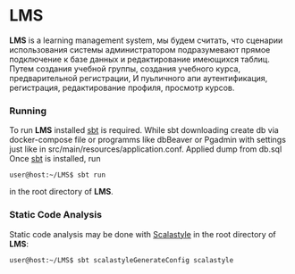 # LMS

**LMS** is a learning management system,
мы будем считать, что сценарии использования системы администратором подразумевают прямое подключение к базе данных 
и редактирование имеющихся таблиц. Путем создания учебной группы, создания учебного курса, предварительной регистрации,
И пуьличного апи аутентификация, регистрация, редактирование профиля, просмотр курсов.

### Running

To run **LMS** installed [sbt] is required.
While sbt downloading create db via docker-compose file or programms like dbBeaver or Pgadmin with settings just like in
src/main/resources/application.conf. Applied dump from db.sql
Once [sbt] is installed, run
```console
user@host:~/LMS$ sbt run
```
in the root directory of **LMS**.

[sbt]: https://www.scala-sbt.org/



### Static Code Analysis

Static code analysis may be done with [Scalastyle] in the root directory of **LMS**:

```console
user@host:~/LMS$ sbt scalastyleGenerateConfig scalastyle
```

[Scalastyle]: http://www.scalastyle.org/
